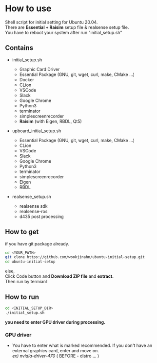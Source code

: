 # How to use  

Shell script for initial setting for Ubuntu 20.04.  
There are **Essential + Raisim** setup file & realsense setup file.  
You have to reboot your system after run "initial_setup.sh"

## Contains
- initial_setup.sh 
  + Graphic Card Driver
  + Essential Package (GNU, git, wget, curl, make, CMake ...)
  + Docker
  + CLion 
  + VSCode
  + Slack  
  + Google Chrome  
  + Python3  
  + terminator  
  + simplescreenrecorder  
  + **Raisim** (with Eigen, RBDL, Qt5)

- upboard_initial_setup.sh 
  + Essential Package (GNU, git, wget, curl, make, CMake ...)
  + CLion  
  + VSCode
  + Slack  
  + Google Chrome  
  + Python3  
  + terminator  
  + simplescreenrecorder  
  + Eigen
  + RBDL
  
  
- realsense_setup.sh  
  + realsense sdk  
  + realsense-ros  
  + d435 post processing  

## How to get  
if you have git package already.  

```bash
cd <YOUR_PATH>
git clone https://github.com/wookjinahn/ubuntu-initial-setup.git
cd ubuntu-initial-setup
```

else,  
Click Code button and **Download ZIP file** and **extract.**   
Then run by termianl  


## How to run  

```bash
cd <INITIAL_SETUP_DIR>
./initial_setup.sh
```

**you need to enter GPU driver during processing.**

### GPU driver
- You have to enter what is marked recommended. If you don't have an external graphics card, enter and move on.   
  _ex) nvidia-driver-470_ ( BEFORE - distro ... )   
